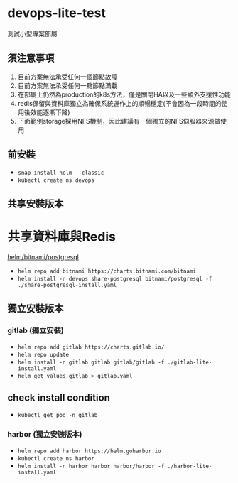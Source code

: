 # devops-lite-test
測試小型專案部屬

## 須注意事項
1. 目前方案無法承受任何一個節點故障
2. 目前方案無法承受任何一點節點滿載
3. 在部屬上仍然為production的k8s方法，僅是關閉HA以及一些額外支援性功能
4. redis保留與資料庫獨立為確保系統運作上的順暢穩定(不會因為一段時間的使用後效能逐漸下降)
5. 下面範例storage採用NFS機制，因此建議有一個獨立的NFS伺服器來源做使用

## 前安裝
* `snap install helm --classic`
* `kubectl create ns devops`

## 共享安裝版本

# 共享資料庫與Redis
[helm/bitnami/postgresql](https://artifacthub.io/packages/helm/bitnami/postgresql)  
* `helm repo add bitnami https://charts.bitnami.com/bitnami`
* `helm install -n devops share-postgresql bitnami/postgresql -f ./share-postgresql-install.yaml`

## 獨立安裝版本

### gitlab (獨立安裝)
* `helm repo add gitlab https://charts.gitlab.io/`
* `helm repo update`
* `helm install -n gitlab gitlab gitlab/gitlab -f ./gitlab-lite-install.yaml`
* `helm get values gitlab > gitlab.yaml`

## check install condition
* `kubectl get pod -n gitlab`

### harbor (獨立安裝版本)
* `helm repo add harbor https://helm.goharbor.io`
* `kubectl create ns harbor`
* `helm install -n harbor harbor harbor/harbor -f ./harbor-lite-install.yaml`
